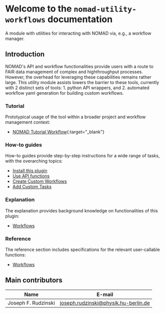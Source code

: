 # Welcome to the `nomad-utility-workflows` documentation

A module with utilities for interacting with NOMAD via, e.g., a workflow manager.

## Introduction

NOMAD's API and workflow functionalities provide users with a route to FAIR data management of complex and highthroughput processes. However, the overhead for leveraging these capabilities remains rather large. This utility module assists lowers the barrier to these tools, currently with 2 distinct sets of tools: 1. python API wrappers, and 2. automated workflow yaml generation for building custom workflows.

<div markdown="block" class="home-grid">

<div markdown="block">

### Tutorial

Prototypical usage of the tool within a broader project and workflow management context:

- [NOMAD Tutorial Workflow](https://fairmat-nfdi.github.io/nomad-tutorial-workflows/latest){:target="\_blank"}

</div>

<div markdown="block">

### How-to guides

How-to guides provide step-by-step instructions for a wide range of tasks, with the overarching topics:

- [Install this plugin](how_to/install_this_plugin.md)
- [Use API functions](how_to/use_api_functions.md)
- [Create Custom Workflows](how_to/create_custom_workflows.md)
- [Add Custom Tasks](how_to/add_custom_tasks.md)


</div>
<div markdown="block">

### Explanation

The explanation provides background knowledge on functionalities of this plugin:

- [Workflows](explanation/workflows.md)

</div>

<div markdown="block">

### Reference

The reference section includes specifications for the relevant user-callable functions:

- [Workflows](reference/workflows.md)

</div>
</div>

## Main contributors
| Name | E-mail     |
|------|------------|
| Joseph F. Rudzinski | [joseph.rudzinski@physik.hu-berlin.de](mailto:joseph.rudzinski@physik.hu-berlin.de)